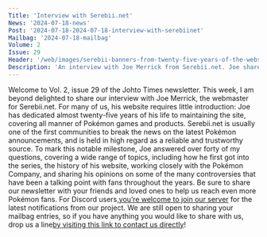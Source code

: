 ```yaml
---
Title: 'Interview with Serebii.net'
News: '2024-07-18-news'
Post: '2024-07-18-2024-07-18-interview-with-serebiinet'
Mailbag: '2024-07-18-mailbag'
Volume: 2
Issue: 29
Header: '/web/images/serebii-banners-from-twenty-five-years-of-the-websites-history-between-1999-2024.png'
Description: 'An interview with Joe Merrick from Serebii.net. Joe shares his thoughts on Pokémon, and an insight into his website, as it reaches its 25th anniversary. Plus, a recap of the latest Pokémon news!'
---
```

Welcome to Vol. 2, issue 29 of the Johto Times newsletter. This week, I am beyond delighted to share our interview with Joe Merrick, the webmaster for Serebii.net. For many of us, his website requires little introduction: Joe has dedicated almost twenty-five years of his life to maintaining the site, covering all manner of Pokémon games and products. Serebii.net is usually one of the first communities to break the news on the latest Pokémon announcements, and is held in high regard as a reliable and trustworthy source.
To mark this notable milestone, Joe answered over forty of my questions, covering a wide range of topics, including how he first got into the series, the history of his website, working closely with the Pokémon Company, and sharing his opinions on some of the many controversies that have been a talking point with fans throughout the years.
Be sure to share our newsletter with your friends and loved ones to help us reach even more Pokémon fans. For Discord users,[you’re welcome to join our server](https://discord.gg/PHUsH8rPg2) for the latest notifications from our project. We are still open to sharing your mailbag entries, so if you have anything you would like to share with us, drop us a line[by visiting this link to contact us directly](https://johto.substack.com/s/mailbag)!